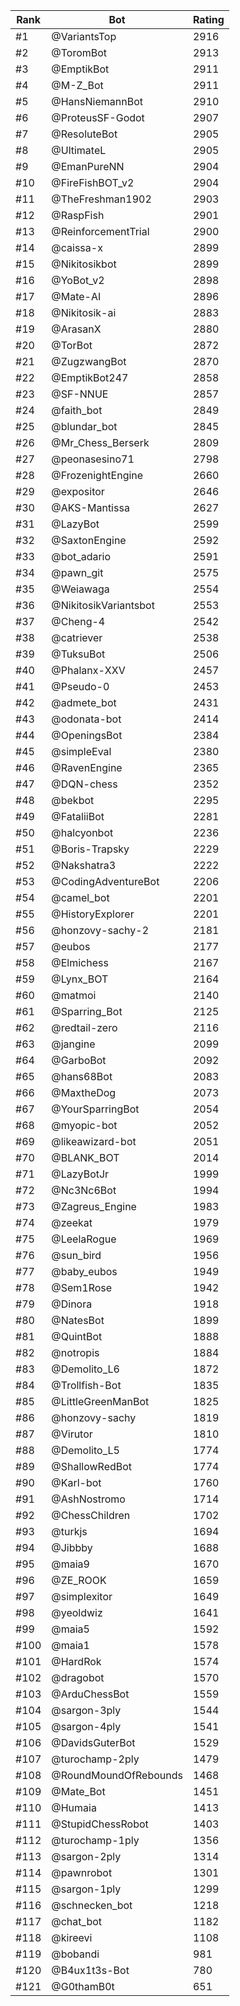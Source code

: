 Rank|Bot|Rating
---|---|---
#1|@VariantsTop|2916
#2|@ToromBot|2913
#3|@EmptikBot|2911
#4|@M-Z_Bot|2911
#5|@HansNiemannBot|2910
#6|@ProteusSF-Godot|2907
#7|@ResoluteBot|2905
#8|@UltimateL|2905
#9|@EmanPureNN|2904
#10|@FireFishBOT_v2|2904
#11|@TheFreshman1902|2903
#12|@RaspFish|2901
#13|@ReinforcementTrial|2900
#14|@caissa-x|2899
#15|@Nikitosikbot|2899
#16|@YoBot_v2|2898
#17|@Mate-AI|2896
#18|@Nikitosik-ai|2883
#19|@ArasanX|2880
#20|@TorBot|2872
#21|@ZugzwangBot|2870
#22|@EmptikBot247|2858
#23|@SF-NNUE|2857
#24|@faith_bot|2849
#25|@blundar_bot|2845
#26|@Mr_Chess_Berserk|2809
#27|@peonasesino71|2798
#28|@FrozenightEngine|2660
#29|@expositor|2646
#30|@AKS-Mantissa|2627
#31|@LazyBot|2599
#32|@SaxtonEngine|2592
#33|@bot_adario|2591
#34|@pawn_git|2575
#35|@Weiawaga|2554
#36|@NikitosikVariantsbot|2553
#37|@Cheng-4|2542
#38|@catriever|2538
#39|@TuksuBot|2506
#40|@Phalanx-XXV|2457
#41|@Pseudo-0|2453
#42|@admete_bot|2431
#43|@odonata-bot|2414
#44|@OpeningsBot|2384
#45|@simpleEval|2380
#46|@RavenEngine|2365
#47|@DQN-chess|2352
#48|@bekbot|2295
#49|@FataliiBot|2281
#50|@halcyonbot|2236
#51|@Boris-Trapsky|2229
#52|@Nakshatra3|2222
#53|@CodingAdventureBot|2206
#54|@camel_bot|2201
#55|@HistoryExplorer|2201
#56|@honzovy-sachy-2|2181
#57|@eubos|2177
#58|@Elmichess|2167
#59|@Lynx_BOT|2164
#60|@matmoi|2140
#61|@Sparring_Bot|2125
#62|@redtail-zero|2116
#63|@jangine|2099
#64|@GarboBot|2092
#65|@hans68Bot|2083
#66|@MaxtheDog|2073
#67|@YourSparringBot|2054
#68|@myopic-bot|2052
#69|@likeawizard-bot|2051
#70|@BLANK_BOT|2014
#71|@LazyBotJr|1999
#72|@Nc3Nc6Bot|1994
#73|@Zagreus_Engine|1983
#74|@zeekat|1979
#75|@LeelaRogue|1969
#76|@sun_bird|1956
#77|@baby_eubos|1949
#78|@Sem1Rose|1942
#79|@Dinora|1918
#80|@NatesBot|1899
#81|@QuintBot|1888
#82|@notropis|1884
#83|@Demolito_L6|1872
#84|@Trollfish-Bot|1835
#85|@LittleGreenManBot|1825
#86|@honzovy-sachy|1819
#87|@Virutor|1810
#88|@Demolito_L5|1774
#89|@ShallowRedBot|1774
#90|@Karl-bot|1760
#91|@AshNostromo|1714
#92|@ChessChildren|1702
#93|@turkjs|1694
#94|@Jibbby|1688
#95|@maia9|1670
#96|@ZE_ROOK|1659
#97|@simplexitor|1649
#98|@yeoldwiz|1641
#99|@maia5|1592
#100|@maia1|1578
#101|@HardRok|1574
#102|@dragobot|1570
#103|@ArduChessBot|1559
#104|@sargon-3ply|1544
#105|@sargon-4ply|1541
#106|@DavidsGuterBot|1529
#107|@turochamp-2ply|1479
#108|@RoundMoundOfRebounds|1468
#109|@Mate_Bot|1451
#110|@Humaia|1413
#111|@StupidChessRobot|1403
#112|@turochamp-1ply|1356
#113|@sargon-2ply|1314
#114|@pawnrobot|1301
#115|@sargon-1ply|1299
#116|@schnecken_bot|1218
#117|@chat_bot|1182
#118|@kireevi|1108
#119|@bobandi|981
#120|@B4ux1t3s-Bot|780
#121|@G0thamB0t|651
